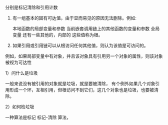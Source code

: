 分别是标记清除和引用计数

1. 有一组基本的固有可达值，由于显而易见的原因无法删除。例如:

    本地函数的局部变量和参数
    当前嵌套调用链上的其他函数的变量和参数
    全局变量
    还有一些其他的，内部的
    这些值称为根。

2. 如果引用或引用链可以从根访问任何其他值，则认为该值是可访问的。

例如，如果局部变量中有对象，并且该对象具有引用另一个对象的属性，则该对象被视为可达性


1）问什么是垃圾

一般来说没有被引用的对象就是垃圾，就是要被清除， 有个例外如果几个对象引用形成一个环，互相引用，但根访问不到它们，这几个对象也是垃圾，也要被清除。

2）如何检垃圾

一种算法是标记 标记-清除 算法，